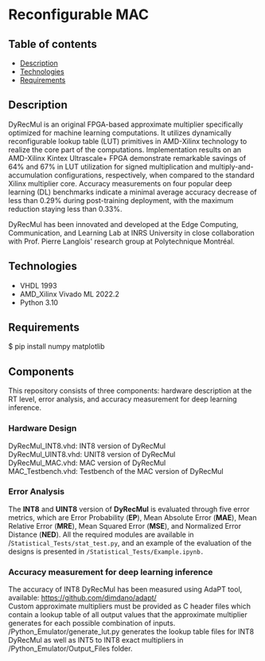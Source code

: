 # Reconfigurable MAC
 

## Table of contents
* [Description](#Description)
* [Technologies](#Technologies)
* [Requirements](#Requirements)

## Description
DyRecMul is an original FPGA-based approximate multiplier specifically optimized for machine learning computations. It utilizes dynamically reconfigurable lookup table (LUT) primitives in AMD-Xilinx technology to realize the core part of the computations. Implementation results on an AMD-Xilinx Kintex Ultrascale+ FPGA demonstrate remarkable savings of 64% and 67% in LUT utilization for signed multiplication and multiply-and-accumulation configurations, respectively, when compared to the standard Xilinx multiplier core. Accuracy measurements on four popular deep learning (DL) benchmarks indicate a minimal average accuracy decrease of less than 0.29% during post-training deployment, with the maximum reduction staying less than 0.33%.

DyRecMul has been innovated and developed at the Edge Computing, Communication, and Learning Lab at INRS University in close collaboration with Prof. Pierre Langlois' research group at Polytechnique Montréal.
	
## Technologies
* VHDL 1993
* AMD_Xilinx Vivado ML 2022.2
* Python 3.10
	
## Requirements
$ pip install numpy matplotlib

## Components
This repository consists of three components: hardware description at the RT level, error analysis, and accuracy measurement for deep learning inference.

### Hardware Design
DyRecMul_INT8.vhd: INT8 version of DyRecMul  
DyRecMul_UINT8.vhd: UNIT8 version of DyRecMul  
DyRecMul_MAC.vhd: MAC version of DyRecMul  
MAC_Testbench.vhd: Testbench of the MAC version of DyRecMul

### Error Analysis

The **INT8** and **UINT8** version of **DyRecMul** is evaluated through five error metrics, which are Error Probability (**EP**), Mean Absolute Error (**MAE**), Mean Relative Error (**MRE**), Mean Squared Error (**MSE**), and Normalized Error Distance (**NED**). All the required modules are available in /```Statistical_Tests/stat_test.py```, and an example of the evaluation of the designs is presented in ```/Statistical_Tests/Example.ipynb.```

### Accuracy measurement for deep learning inference
The accuracy of INT8 DyRecMul has been measured using AdaPT tool, available: https://github.com/dimdano/adapt/  
Custom approximate multipliers must be provided as C header files which contain a lookup table of all output values that the approximate multiplier generates for each possible combination of inputs.  
/Python_Emulator/generate_lut.py generates the lookup table files for INT8 DyRecMul as well as INT5 to INT8 exact multipliers in /Python_Emulator/Output_Files folder. 

